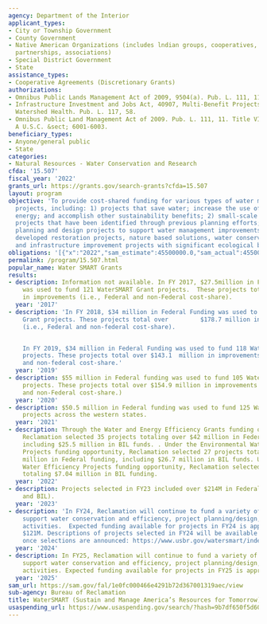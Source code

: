 ```yaml
---
agency: Department of the Interior
applicant_types:
- City or Township Government
- County Government
- Native American Organizations (includes lndian groups, cooperatives, corporations,
  partnerships, associations)
- Special District Government
- State
assistance_types:
- Cooperative Agreements (Discretionary Grants)
authorizations:
- Omnibus Public Lands Management Act of 2009, 9504(a). Pub. L. 111, 11.
- Infrastructure Investment and Jobs Act, 40907, Multi-Benefit Projects to Improve
  Watershed Health. Pub. L. 117, 58.
- Omnibus Public Land Management Act of 2009. Pub. L. 111, 11. Title VI, Subtitle
  A U.S.C. &sect; 6001-6003.
beneficiary_types:
- Anyone/general public
- State
categories:
- Natural Resources - Water Conservation and Research
cfda: '15.507'
fiscal_year: '2022'
grants_url: https://grants.gov/search-grants?cfda=15.507
layout: program
objective: 'To provide cost-shared funding for various types of water management improvement
  projects, including: 1) projects that save water; increase the use of renewable
  energy; and accomplish other sustainability benefits; 2) small-scale water efficiency
  projects that have been identified through previous planning efforts; 3) collaborative
  planning and design projects to support water management improvements; and 4) collaboratively
  developed restoration projects, nature based solutions, water conservation projects,
  and infrastructure improvement projects with significant ecological benefits.'
obligations: '[{"x":"2022","sam_estimate":45500000.0,"sam_actual":45500000.0,"usa_spending_actual":64416998.42},{"x":"2023","sam_estimate":65000000.0,"sam_actual":94959999.0,"usa_spending_actual":94958992.69},{"x":"2024","sam_estimate":121500000.0,"sam_actual":0.0,"usa_spending_actual":136552154.79999998}]'
permalink: /program/15.507.html
popular_name: Water SMART Grants
results:
- description: Information not available. In FY 2017, $27.5million in Federal funding
    was used to fund 121 WaterSMART Grant projects.  These projects total over $115.7million
    in improvements (i.e., Federal and non-Federal cost-share).
  year: '2017'
- description: 'In FY 2018, $34 million in Federal Funding was used to fund 120 WaterSMART
    Grant projects. These projects total over         $178.7 million in improvements
    (i.e., Federal and non-federal cost-share).


    In FY 2019, $34 million in Federal Funding was used to fund 118 WaterSMART Grant
    projects. These projects total over $143.1  million in improvements (i.e., Federal
    and non-federal cost-share.'
  year: '2019'
- description: $55 million in Federal funding was used to fund 105 WaterSMART Grants
    projects. These projects total over $154.9 million in improvements (i.e. Federal
    and non-Federal cost-share.)
  year: '2020'
- description: $50.5 million in Federal funding was used to fund 125 WaterSMART Grants
    projects across the western states.
  year: '2021'
- description: Through the Water and Energy Efficiency Grants funding opportunity,
    Reclamation selected 35 projects totaling over $42 million in Federal funding,
    including $25.5 million in BIL funds. . Under the Environmental Water Resources
    Projects funding opportunity, Reclamation selected 27 projects totaling $36.1
    million in Federal funding, including $26.7 million in BIL funds. Under the Small-Scale
    Water Efficiency Projects funding opportunity, Reclamation selected 82 projects
    totaling $7.04 million in BIL funding.
  year: '2022'
- description: Projects selected in FY23 included over $214M in Federal funding (appropriations
    and BIL).
  year: '2023'
- description: 'In FY24, Reclamation will continue to fund a variety of projects that
    support water conservation and efficiency, project planning/design, and restoration
    activities.  Expected funding available for projects in FY24 is approximately
    $121M. Descriptions of projects selected in FY24 will be available on the website
    once selections are announced: https://www.usbr.gov/watersmart/index.html'
  year: '2024'
- description: In FY25, Reclamation will continue to fund a variety of projects that
    support water conservation and efficiency, project planning/design, and restoration
    activities. Expected funding available for projects in FY25 is approximately $23M.
  year: '2025'
sam_url: https://sam.gov/fal/1e0fc000466e4291b72d367001319aec/view
sub-agency: Bureau of Reclamation
title: WaterSMART (Sustain and Manage America’s Resources for Tomorrow)
usaspending_url: https://www.usaspending.gov/search/?hash=9b7df650f5d6051a135d1905535ca95a
---
```

